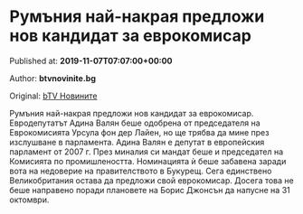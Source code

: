 
# Румъния най-накрая предложи нов кандидат за еврокомисар

Published at: **2019-11-07T07:07:00+00:00**

Author: **btvnovinite.bg**

Original: [bTV Новините](https://btvnovinite.bg/svetut/rumanija-naj-nakraja-predlozhi-nov-kandidat-za-evrokomisar.html)

Румъния най-накрая предложи нов кандидат за еврокомисар. Евродепутатът Адина Валян беше одобрена от председателя на Еврокомисията Урсула фон дер Лайен, но ще трябва да мине през изслушване в парламента.
Адина Валян е депутат в европейския парламент от 2007 г. През миналия си мандат беше и председател на Комисията по промишлеността.
Номинацията ѝ беше забавена заради вота на недоверие на правителството в Букурещ. Сега единствено Великобритания остава да предложи свой еврокомисар.
Досега това не беше направено поради плановете на Борис Джонсън да напусне на 31 октомври.
